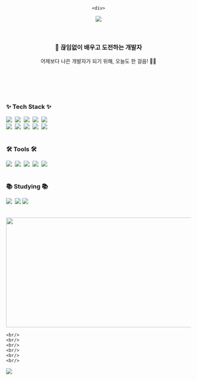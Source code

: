<div align="center">
  <br/>
  
    <div>
<img src="https://capsule-render.vercel.app/api?type=Waving&color=gradient&height=250&width=auto&section=header&text=Hyunny%20Codes%20💻     &fontColor=ffffff&fontSize=55&animation=fadeIn&fontAlignY=55" />
    </div>
    
    
  <br/>
  <br/>
  
  <div align="center">
    <h3>🌟 끊임없이 배우고 도전하는 개발자</h3>
    <p>어제보다 나은 개발자가 되기 위해, 오늘도 한 걸음! 💪🏻 </p>
  </div>
  
  <br/>
  <br/>
  <br/>
  <br/>
  
    
  <h3>✨ Tech Stack ✨</h3>
  <div>
    <img src="https://img.shields.io/badge/html5-E34F26.svg?style=for-the-badge&logo=html5&logoColor=white" />&nbsp
    <img src="https://img.shields.io/badge/styled--components-DB7093?style=for-the-badge&logo=styled-components&logoColor=ffd35b" />&nbsp
    <img src="https://img.shields.io/badge/css3-1572B6.svg?style=for-the-badge&logo=css3&logoColor=white" />&nbsp
    <img src="https://img.shields.io/badge/Next.js-000?logo=nextdotjs&logoColor=fff&style=for-the-badge" />&nbsp
    <img src="https://img.shields.io/badge/Java-ED8B00?style=for-the-badge&logo=openjdk&logoColor=white" />&nbsp
  </div>
  
  <div>
    <img src="https://img.shields.io/badge/typescript-007ACC.svg?style=for-the-badge&logo=typescript&logoColor=white" />&nbsp
    <img src="https://img.shields.io/badge/javascript-F7DF1E.svg?style=for-the-badge&logo=javascript&logoColor=20232a" />&nbsp
    <img src="https://img.shields.io/badge/react-20232a.svg?style=for-the-badge&logo=react&logoColor=61DAFB" />&nbsp
    <img src="https://img.shields.io/badge/oracle-DB7093?style=for-the-badge&logo=oracle&logoColor=ffd35b" />&nbsp
    <img src="https://img.shields.io/badge/PHP-777BB4?style=for-the-badge&logo=php&logoColor=white" />&nbsp
  </div>
  
  <br>
  
  <h3 >🛠 Tools 🛠</h3>
  <div >
    <img src="https://img.shields.io/badge/github-181717.svg?style=for-the-badge&logo=github&logoColor=white" />&nbsp
    <img src="https://img.shields.io/badge/Notion-F3F3F3.svg?style=for-the-badge&logo=notion&logoColor=black" />&nbsp
    <img src="https://img.shields.io/badge/git-F05033.svg?style=for-the-badge&logo=git&logoColor=white" />&nbsp
    <img src="https://img.shields.io/badge/figma-F24E1E.svg?style=for-the-badge&logo=figma&logoColor=white" />&nbsp
    <img src="https://img.shields.io/badge/VSCode-2C2C32.svg?style=for-the-badge&logo=visual-studio-code&logoColor=22ABF3" />&nbsp
  </div>
  
  <br/>
  
  <h3 >📚 Studying 📚</h3>
  <div >
    <img src="https://img.shields.io/badge/Svelte-4A4A55?style=for-the-badge&logo=svelte&logoColor=FF3E00" />&nbsp
    <img src="https://img.shields.io/badge/Vue.js-35495E?style=for-the-badge&logo=vue.js&logoColor=4FC08D" />
    <img src="https://img.shields.io/badge/React_Native-20232A?style=for-the-badge&logo=react&logoColor=61DAFB" />&nbsp
  </div>
  
  
  <br/>
  <br/>
  
  
  <a href="https://www.gitanimals.org/en_US?utm_medium=image&utm_source=hunny9512&utm_content=farm">
    <img
      src="https://render.gitanimals.org/farms/hunny9512"
      width="600"
      height="300"
    />
  </a> 
  
  
    <br/>
    <br/>
    <br/>
    <br/>
    <br/>
    <br/>
  
  <img src="https://capsule-render.vercel.app/api?type=waving&color=gradient&height=150&section=footer" />
